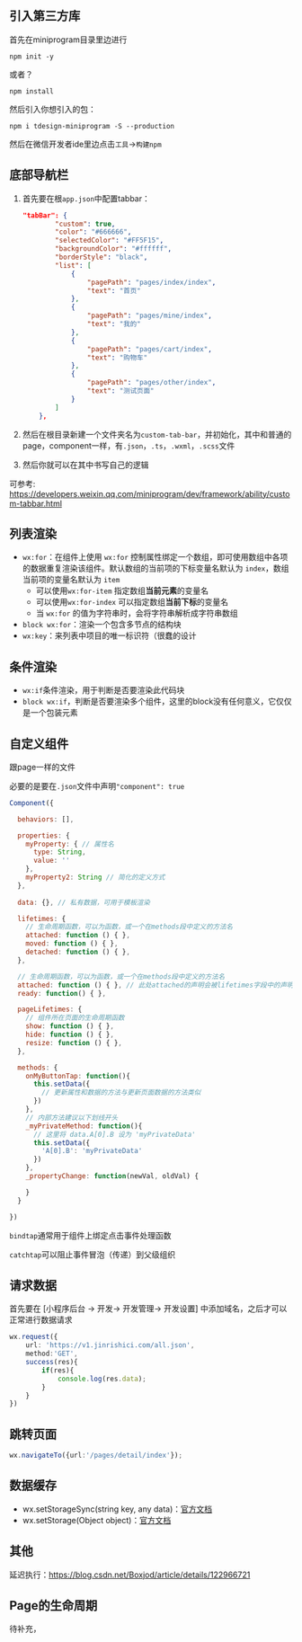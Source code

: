 ## 引入第三方库

首先在miniprogram目录里边进行

```
npm init -y
```

或者？

```
npm install
```

然后引入你想引入的包：

```
npm i tdesign-miniprogram -S --production
```

然后在微信开发者ide里边点击`工具`->`构建npm`

## 底部导航栏

1. 首先要在根`app.json`中配置tabbar：

   ```json
   "tabBar": {
           "custom": true,
           "color": "#666666",
           "selectedColor": "#FF5F15",
           "backgroundColor": "#ffffff",
           "borderStyle": "black",
           "list": [
               {
                   "pagePath": "pages/index/index",
                   "text": "首页"
               },
               {
                   "pagePath": "pages/mine/index",
                   "text": "我的"
               },
               {
                   "pagePath": "pages/cart/index",
                   "text": "购物车"
               },
               {
                   "pagePath": "pages/other/index",
                   "text": "测试页面"
               }
           ]
       },
   ```

2. 然后在根目录新建一个文件夹名为`custom-tab-bar`，并初始化，其中和普通的page，component一样，有`.json`，`.ts`，`.wxml`，`.scss`文件
3. 然后你就可以在其中书写自己的逻辑

可参考: https://developers.weixin.qq.com/miniprogram/dev/framework/ability/custom-tabbar.html

## 列表渲染

- `wx:for`：在组件上使用 `wx:for` 控制属性绑定一个数组，即可使用数组中各项的数据重复渲染该组件。默认数组的当前项的下标变量名默认为 `index`，数组当前项的变量名默认为 `item`
  - 可以使用`wx:for-item` 指定数组**当前元素**的变量名
  - 可以使用`wx:for-index` 可以指定数组**当前下标**的变量名
  - 当 `wx:for` 的值为字符串时，会将字符串解析成字符串数组
- `block wx:for`：渲染一个包含多节点的结构块
- `wx:key`：来列表中项目的唯一标识符（很蠢的设计

## 条件渲染

- `wx:if`条件渲染，用于判断是否要渲染此代码块
- `block wx:if`，判断是否要渲染多个组件，这里的block没有任何意义，它仅仅是一个包装元素

## 自定义组件

跟page一样的文件

必要的是要在`.json`文件中声明`"component": true`

```js
Component({

  behaviors: [],

  properties: {
    myProperty: { // 属性名
      type: String,
      value: ''
    },
    myProperty2: String // 简化的定义方式
  },
  
  data: {}, // 私有数据，可用于模板渲染

  lifetimes: {
    // 生命周期函数，可以为函数，或一个在methods段中定义的方法名
    attached: function () { },
    moved: function () { },
    detached: function () { },
  },

  // 生命周期函数，可以为函数，或一个在methods段中定义的方法名
  attached: function () { }, // 此处attached的声明会被lifetimes字段中的声明覆盖
  ready: function() { },

  pageLifetimes: {
    // 组件所在页面的生命周期函数
    show: function () { },
    hide: function () { },
    resize: function () { },
  },

  methods: {
    onMyButtonTap: function(){
      this.setData({
        // 更新属性和数据的方法与更新页面数据的方法类似
      })
    },
    // 内部方法建议以下划线开头
    _myPrivateMethod: function(){
      // 这里将 data.A[0].B 设为 'myPrivateData'
      this.setData({
        'A[0].B': 'myPrivateData'
      })
    },
    _propertyChange: function(newVal, oldVal) {

    }
  }

})

```

`bindtap`通常用于组件上绑定点击事件处理函数

`catchtap`可以阻止事件冒泡（传递）到父级组织

## 请求数据

首先要在 [小程序后台 -> 开发-> 开发管理-> 开发设置] 中添加域名，之后才可以正常进行数据请求

```typescript
wx.request({
    url: 'https://v1.jinrishici.com/all.json',
    method:'GET',
    success(res){
        if(res){
            console.log(res.data);
        }
    }
})
```

## 跳转页面

```typescript
wx.navigateTo({url:'/pages/detail/index'});
```

## 数据缓存

- wx.setStorageSync(string key, any data)：[官方文档](https://developers.weixin.qq.com/miniprogram/dev/api/storage/wx.setStorageSync.html)
- wx.setStorage(Object object)：[官方文档](https://developers.weixin.qq.com/miniprogram/dev/api/storage/wx.setStorage.html)

## 其他

延迟执行：https://blog.csdn.net/Boxjod/article/details/122966721

## Page的生命周期

待补充，